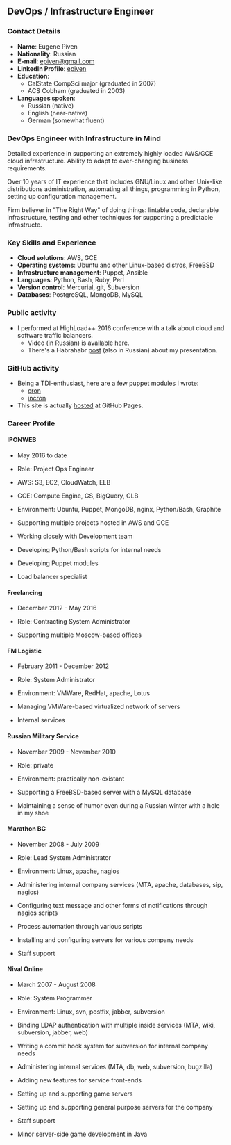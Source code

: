 ## DevOps / Infrastructure Engineer

### Contact Details
* **Name**: Eugene Piven
* **Nationality**: Russian
* **E-mail**: [epiven@gmail.com](mailto:epiven@gmail.com)
* **LinkedIn Profile**: [epiven](https://linkedin.com/in/epiven)
* **Education**:
  * CalState CompSci major (graduated in 2007)
  * ACS Cobham (graduated in 2003)
* **Languages spoken**:
  * Russian (native)
  * English (near-native)
  * German (somewhat fluent)

### DevOps Engineer with Infrastructure in Mind
Detailed experience in supporting an extremely highly loaded AWS/GCE cloud infrastructure. Ability to adapt to ever-changing
business requirements.

Over 10 years of IT experience that includes GNU/Linux and other Unix-like distributions administration, automating all
things, programming in Python, setting up configuration management.

Firm believer in "The Right Way" of doing things: lintable code, declarable infrastructure, testing and other techniques
for supporting a predictable infrastructe.

### Key Skills and Experience
* **Cloud solutions**: AWS, GCE
* **Operating systems**: Ubuntu and other Linux-based distros, FreeBSD
* **Infrastructure management**: Puppet, Ansible
* **Languages**: Python, Bash, Ruby, Perl
* **Version control**: Mercurial, git, Subversion
* **Databases**: PostgreSQL, MongoDB, MySQL

### Public activity
* I performed at HighLoad++ 2016 conference with a talk about cloud and software traffic balancers.
  * Video (in Russian) is available [here](https://youtu.be/uDclCk8doG8).
  * There's a Habrahabr [post](https://habrahabr.ru/post/321560/) (also in Russian) about my presentation.

### GitHub activity
* Being a TDI-enthusiast, here are a few puppet modules I wrote:
  * [cron](https://github.com/pegasd/puppet-cron)
  * [incron](https://github.com/pegasd/puppet-incron)
* This site is actually [hosted](https://github.com/epivenpro/epivenpro.github.io) at GitHub Pages.

### Career Profile
#### IPONWEB
* May 2016 to date
* Role: Project Ops Engineer
* AWS: S3, EC2, CloudWatch, ELB
* GCE: Compute Engine, GS, BigQuery, GLB
* Environment: Ubuntu, Puppet, MongoDB, nginx, Python/Bash, Graphite

* Supporting multiple projects hosted in AWS and GCE
* Working closely with Development team
* Developing Python/Bash scripts for internal needs
* Developing Puppet modules
* Load balancer specialist

#### Freelancing
* December 2012 - May 2016
* Role: Contracting System Administrator

* Supporting multiple Moscow-based offices

#### FM Logistic
* February 2011 - December 2012
* Role: System Administrator
* Environment: VMWare, RedHat, apache, Lotus

* Managing VMWare-based virtualized network of servers
* Internal services

#### Russian Military Service
* November 2009 - November 2010
* Role: private
* Environment: practically non-existant

* Supporting a FreeBSD-based server with a MySQL database
* Maintaining a sense of humor even during a Russian winter with a hole in my shoe

#### Marathon BC
* November 2008 - July 2009
* Role: Lead System Administrator
* Environment: Linux, apache, nagios

* Administering internal company services (MTA, apache, databases, sip, nagios)
* Configuring text message and other forms of notifications through nagios scripts
* Process automation through various scripts
* Installing and configuring servers for various company needs
* Staff support

#### Nival Online
* March 2007 - August 2008
* Role: System Programmer
* Environment: Linux, svn, postfix, jabber, subversion

* Binding LDAP authentication with multiple inside services (MTA, wiki, subversion, jabber, web)
* Writing a commit hook system for subversion for internal company needs
* Administering internal services (MTA, db, web, subversion, bugzilla)
* Adding new features for service front-ends
* Setting up and supporting game servers
* Setting up and supporting general purpose servers for the company
* Staff support
* Minor server-side game development in Java
